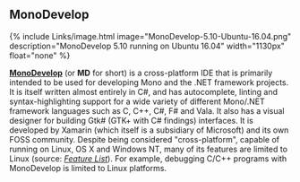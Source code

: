 ## MonoDevelop
{% include Links/image.html image="MonoDevelop-5.10-Ubuntu-16.04.png" description="MonoDevelop 5.10 running on Ubuntu 16.04" width="1130px" float="none" %}

[**MonoDevelop**](http://www.monodevelop.com/) (or **MD** for short) is a cross-platform IDE that is primarily intended to be used for developing Mono and the .NET framework projects. It is itself written almost entirely in C#, and has autocomplete, linting and syntax-highlighting support for a wide variety of different Mono/.NET framework languages such as C, C++, C#, F# and Vala. It also has a visual designer for building Gtk# (GTK+ with C# findings) interfaces. It is developed by Xamarin (which itself is a subsidiary of Microsoft) and its own FOSS community. Despite being considered "cross-platform", capable of running on Linux, OS X and Windows NT, many of its features are limited to Linux (source: [*Feature List*](http://www.monodevelop.com/documentation/feature-list/)). For example, debugging C/C++ programs with MonoDevelop is limited to Linux platforms. 
